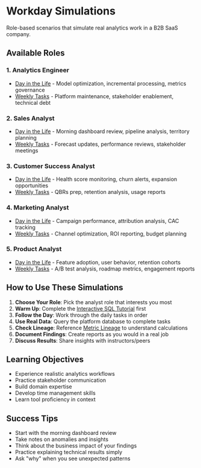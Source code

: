 # Workday Simulations

Role-based scenarios that simulate real analytics work in a B2B SaaS company.

## Available Roles

### 1. Analytics Engineer
- [Day in the Life](analytics_engineer_day.md) - Model optimization, incremental processing, metrics governance
- [Weekly Tasks](analytics_engineer_weekly.md) - Platform maintenance, stakeholder enablement, technical debt

### 2. Sales Analyst
- [Day in the Life](sales_analyst_day.md) - Morning dashboard review, pipeline analysis, territory planning
- [Weekly Tasks](sales_analyst_weekly.md) - Forecast updates, performance reviews, stakeholder meetings

### 3. Customer Success Analyst  
- [Day in the Life](cs_analyst_day.md) - Health score monitoring, churn alerts, expansion opportunities
- [Weekly Tasks](cs_analyst_weekly.md) - QBRs prep, retention analysis, usage reports

### 4. Marketing Analyst
- [Day in the Life](marketing_analyst_day.md) - Campaign performance, attribution analysis, CAC tracking
- [Weekly Tasks](marketing_analyst_weekly.md) - Channel optimization, ROI reporting, budget planning

### 5. Product Analyst
- [Day in the Life](product_analyst_day.md) - Feature adoption, user behavior, retention cohorts
- [Weekly Tasks](product_analyst_weekly.md) - A/B test analysis, roadmap metrics, engagement reports

## How to Use These Simulations

1. **Choose Your Role**: Pick the analyst role that interests you most
2. **Warm Up**: Complete the [Interactive SQL Tutorial](/docs/onboarding/common/interactive-sql-tutorial.md) first
3. **Follow the Day**: Work through the daily tasks in order
4. **Use Real Data**: Query the platform database to complete tasks
5. **Check Lineage**: Reference [Metric Lineage](/docs/onboarding/common/metric-lineage.md) to understand calculations
6. **Document Findings**: Create reports as you would in a real job
7. **Discuss Results**: Share insights with instructors/peers

## Learning Objectives

- Experience realistic analytics workflows
- Practice stakeholder communication
- Build domain expertise
- Develop time management skills
- Learn tool proficiency in context

## Success Tips

- Start with the morning dashboard review
- Take notes on anomalies and insights
- Think about the business impact of your findings
- Practice explaining technical results simply
- Ask "why" when you see unexpected patterns